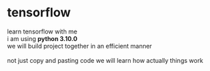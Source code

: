# tensorflow
learn tensorflow with me<br>
i am using ****python 3.10.0****<br> 
we will build project together in an efficient manner<br>  
not just copy and pasting code we will learn how actually things work<br>
